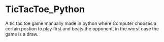 # TicTacToe_Python
A tic tac toe game manually made in python where Computer chooses a certain postion to play first and beats the opponent, in the worst case the game is a draw.
